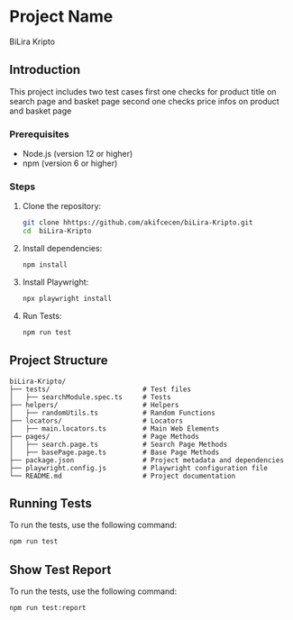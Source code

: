 # Project Name
BiLira Kripto 

## Introduction
This project includes two test cases first one checks for product title on search page and basket page second one checks price infos on product and basket page


### Prerequisites
- Node.js (version 12 or higher)
- npm (version 6 or higher)

### Steps
1. Clone the repository:
    ```bash
    git clone hhttps://github.com/akifcecen/biLira-Kripto.git
    cd  biLira-Kripto
    ```
2. Install dependencies:
    ```bash
    npm install
    ```
3. Install Playwright:
    ```bash
    npx playwright install
    ```
4. Run Tests:
    ```bash
    npm run test
    ```
## Project Structure
```
biLira-Kripto/
├── tests/                       # Test files
│   ├── searchModule.spec.ts     # Tests 
├── helpers/                     # Helpers 
│   ├── randomUtils.ts           # Random Functions 
├── locators/                    # Locators 
│   ├── main.locators.ts         # Main Web Elements 
├── pages/                       # Page Methods 
│   ├── search.page.ts           # Search Page Methods
│   ├── basePage.page.ts         # Base Page Methods
├── package.json                 # Project metadata and dependencies
├── playwright.config.js         # Playwright configuration file
└── README.md                    # Project documentation
```

## Running Tests
To run the tests, use the following command:
```bash
npm run test
```

## Show Test Report
To run the tests, use the following command:
```bash
npm run test:report
```
